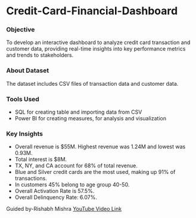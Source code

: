# Credit-Card-Financial-Dashboard

### Objective
To develop an interactive dashboard to analyze credit card transaction and customer data, providing real-time insights into key performance metrics and trends to stakeholders.

### About Dataset
The dataset includes CSV files of transaction data and customer data.

### Tools Used
- SQL for creating table and importing data from CSV
- Power BI for creating measures, for analysis and visualization

### Key Insights
- Overall revenue is $55M. Highest revenue was 1.24M and lowest was 0.93M.
- Total interest is $8M.
- TX, NY, and CA account for 68% of total revenue.
- Blue and Silver credit cards are the most used, making up 91% of transactions.
- In customers 45% belong to age group 40-50.
- Overall Activation Rate is 57.5%.
- Overall Delinquency Rate: 6.07%.

Guided by-Rishabh Mishra [YouTube Video Link](https://www.youtube.com/watch?v=8XoDVwWdaqI&t=6870s)
